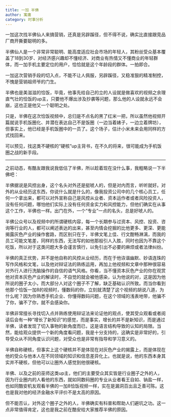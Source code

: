 ```yaml
---
title: 一加 半佛
author: 寓庸
category: 时事分析
---
```

一加这次找半佛仙人来搞营销，还真是另辟蹊径，但不得不说，确实比直接跟竞品厂商开撕要聪明的多。  

半佛仙人是一个非常非常聪明、能高度适应社会市场的年轻人，其粉丝受众基本覆盖了18到30岁、对经济感兴趣却不懂经济、对商业有热情又不懂商业的年轻群体，而一加手机主要定位的用户，恰恰就是这个年龄段的群体。一拍即合。  

一加这次营销手段的切入点，不能不让人佩服，另辟蹊径，又稳准狠的精准制控，不愧是营销祖师爷的门生。

半佛也是美滋滋的恰饭，毕竟，他事先给自己的立的人设就是做喜欢的视频之余理直气壮的恰饭的up主，只要他不爆出涉及抄袭等问题，那么他的人设就永远不会崩，这也正是他又一个聪明之处。  

只是，半佛在这次恰饭视频中，总归是不点名的黑了红米一把，所以虽然他视频开篇就说手机饭圈化、并潜在表达自己不是饭圈（一边当着婊子，一边立着牌坊），但事实上，他已经是手机饭圈中的一员了。这个场子，估计小米未来会用同样的方式找回来。  

可以预见，找这类不硬核的“硬核”up主背书，在不久的将来，很可能成为手机饭圈之战的新手段。
***
之前动态，有酷友跟我说我低估了半佛，所以趁着现在没什么事，我粗略说一下半佛吧：  

半佛据说是风控出身，这个名头对外还是挺唬人的，但是对内而言，听听就好。对外的从业经历这东西，你说什么就是什么的，像我投资公司中的几个核心员工，任何一个拿出来，都可以对外宣称自己是风控从业者、资本运作者或者风险投资人，没有任何问题，哪怕他们实际上没有任何资金实力和风控能力，但他们确实在从事这个工作，半佛也一样。出门在外，一个“专业”一点的名头，总是好唬人的。  

半佛公众号以及视频中的所谓硬核内容，每一个长期参与过资本、风控、投资、咨询等行业的人，都可以阐述表达的出来，甚至内情会挖掘的比他更多、更深、更能揭露灰色产业的操作套路，而区别只在于，半佛文笔上佳、行文酣畅淋漓，而我的员工可能文笔差，同样的东西，无法写的如他那般引人入胜，同时也因为不靠这个吃饭，所以对于这类问题大多会谨言慎行，以免引出不必要的麻烦或者法律纠纷。  

半佛的真正优势，并不是他自称的风控从业经历，而在于他诙谐幽默、妙语连珠的写作风格和文笔，以及他对辩证法的熟练运用，再加上他视频和文章中那种很容易对外行人进行洗脑操作的自信的语气风格。你看，当不懂资本灰色产业的你在观赏他对资本灰色产业的解读时，不自觉的就会被他感染，认为他说的对，这是因为他所说的圈子太小，而大部分人对这个圈子不了解，缺乏基础认识所致。而当你看到他那个恰饭一加8的视频时，懂数码的你，立刻就清楚了这个视频的胡说八道，为什么呢？因为你熟悉手机企业、你懂得数码问题，在这个领域的浅表地带，他骗不了你，骗不了你，就不会感染你。

半佛非常擅长寻找切入点并熟练使用辩证法来论证他的观点，使其受众观看或者阅读后会有一种“增长了新知识”的感觉，而是事实，增长的并不是新知识，而是通过半佛，读者发现了切入事物的新角度而已，这是语言结构导致的认知的局限。当然，能给观众提供一个新的角度看问题，我是十分支持的，这确实是非常好的，引导受众从不同角度认识问题，对受众也是非常有指导和学习意义的。  

半佛自称硬核，但事实上这个硬核并不是体现在对灰色产业的揭露上，而是体现在他的受众与他本人在不同领域的知识和信息差异化上。也就是说，他的东西本身其实并不硬核，但他可以让圈外人感觉到他很硬核。  

半佛、以及之前的巫师这类up主，他们的主要受众其实皆是行业圈子之外的人，因为行业圈内的人看他的东西，就如同数码圈的专业从业者看王自如、钠盐一样，也如同酷安机友观看半佛的一加8恰饭视频一样，实在是漏洞百出且乏善可陈。这也是我对他的经济金融水平评价不是太高的原因。  

但不能否认，对外这个圈子之外的人，半佛确实有科普和帮助人们避坑之功。这一点非常值得肯定，这也是我之前在酷安给大家推荐半佛的原因。